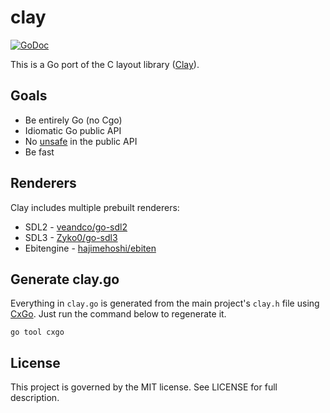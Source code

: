 # clay
[![GoDoc](https://godoc.org/github.com/totallygamerjet/clay?status.svg)](https://godoc.org/github.com/totallygamerjet/clay)

This is a Go port of the C layout library ([Clay](https://github.com/nicbarker/clay)).

## Goals

* Be entirely Go (no Cgo)
* Idiomatic Go public API
* No [unsafe](https://pkg.go.dev/unsafe) in the public API
* Be fast

## Renderers
Clay includes multiple prebuilt renderers:

* SDL2 - [veandco/go-sdl2](https://github.com/veandco/go-sdl2)
* SDL3 - [Zyko0/go-sdl3](https://github.com/Zyko0/go-sdl3)
* Ebitengine - [hajimehoshi/ebiten](https://github.com/hajimehoshi/ebiten)

## Generate clay.go

Everything in `clay.go` is generated from the main project's `clay.h` file using [CxGo](https://github.com/gotranspile/cxgo).
Just run the command below to regenerate it.
```shell
go tool cxgo
```

## License

This project is governed by the MIT license. See LICENSE for full description.
